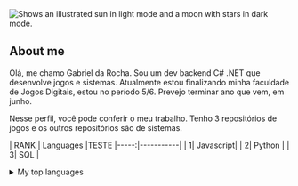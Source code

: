 
<picture>
  <source media="(prefers-color-scheme: dark)" srcset="https://user-images.githubusercontent.com/25423296/163456776-7f95b81a-f1ed-45f7-b7ab-8fa810d529fa.png">
  <source media="(prefers-color-scheme: light)" srcset="https://user-images.githubusercontent.com/25423296/163456779-a8556205-d0a5-45e2-ac17-42d089e3c3f8.png">
  <img alt="Shows an illustrated sun in light mode and a moon with stars in dark mode." src="https://user-images.githubusercontent.com/25423296/163456779-a8556205-d0a5-45e2-ac17-42d089e3c3f8.png">
</picture>

## About me

Olá, me chamo Gabriel da Rocha. Sou um dev backend C# .NET que desenvolve jogos e sistemas.
Atualmente estou finalizando minha faculdade de Jogos Digitais, estou no período 5/6. Prevejo terminar ano que vem, em junho.

Nesse perfil, você pode conferir o meu trabalho. Tenho 3 repositórios de jogos e os outros repositórios são de sistemas.

| RANK | Languages |TESTE
|-----:|-----------|
|     1| Javascript|
|     2| Python    |
|     3| SQL       |


<details>
<summary>My top languages</summary>

| Rank | Languages |
|-----:|-----------|
|     1| Javascript|
|     2| Python    |
|     3| SQL       |

</details>